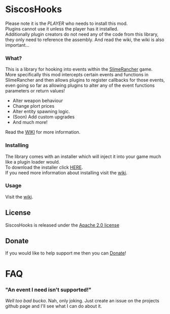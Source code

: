 # SiscosHooks

Please note it is the _PLAYER_ who needs to install this mod.  
Plugins cannot use it unless the player has it installed.  
Additionally plugin creators do not need any of the code from this library, they only need to reference the assembly. And read the wiki, the wiki is also important...  
  

### What?
This is a library for hooking into events within the <a href="http://store.steampowered.com/app/433340/">SlimeRancher</a> game.  
More specifically this mod intercepts certain events and functions in SlimeRancher and then allows plugins to register callbacks for those events, even going so far as allowing plugins to alter any of the event functions parameters or return values!  
<ul>
<li>Alter weapon behaviour</li>
<li>Change plort prices</li>
<li>Alter entity spawning logic.</li>
<li>(Soon) Add custom upgrades</li>
<li>And much more!</li>
</ul>  
Read the <a href="/wiki">WIKI</a> for more information.  


### Installing
The library comes with an installer which will inject it into your game much like a plugin loader would.  
To download the installer click <a href="https://github.com/dsisco11/SiscosHooks/raw/master/Installer.zip">HERE</a>.  
If you need more information about installing visit the <a href="wiki">wiki</a>.

### Usage
Visit the <a href="https://github.com/dsisco11/SiscosHooks/wiki">wiki</a>.

## License
SiscosHooks is released under the <a href="https://tldrlegal.com/license/apache-license-2.0-(apache-2.0)">Apache 2.0 license</a>

## Donate
If you would like to help support me then you can <a href="https://www.paypal.com/cgi-bin/webscr?cmd=_s-xclick&hosted_button_id=DYGPA5XA4MWC2">Donate</a>!

# FAQ
### "An event I need isn't supported!"
_Well too bad bucko._
Nah, only joking. Just create an issue on the projects github page and I'll see what I can do about it.



